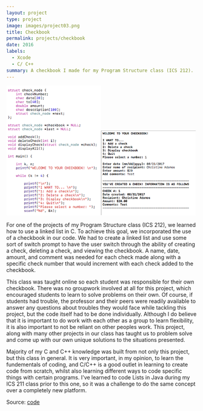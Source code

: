 ```yaml
---
layout: project
type: project
image: images/project03.png
title: Checkbook
permalink: projects/checkbook
date: 2016
labels:
  - Xcode
  - C/ C++
summary: A checkbook I made for my Program Structure class (ICS 212).
---
```



<img class="ui image" src="../images/codeimage.png" width ="250"><img class="ui image" src="../images/testimage.png" width="250">
<br>

For one of the projects of my Program Structure class (ICS 212), we learned how to use a linked list in C. To achieve this goal, we incorporated the use of a checkbook in our code. We had to create a linked list and use some sort of switch prompt to have the user switch through the ability of creating a check, deleting a check, and viewing the checkbook. A name, date, amount, and comment was needed for each check made along with a specific check number that would increment with each check added to the checkbook.



This class was taught online so each student was responsible for their own checkbook. There was no groupwork involved at all for this project, which encouraged students to learn to solve problems on their own. Of course, if students had trouble, the professor and their peers were readily available to answer any questions about troubles they would face while tackling this project, but the code itself had to be done individually. Although I do believe that it is important to do work with each other as a group to learn flexibility, it is also important to not be reliant on other peoples work. This project, along with many other projects in our class has taught us to problem solve and come up with our own unique solutions to the situations presented.

Majority of my C and C++ knowledge was built from not only this project, but this class in general. It is very important, in my opinion, to learn the fundementals of coding, and C/C++ is a good outlet in learning to create code from scratch, whilst also learning different ways to code specific things with certain programs. I've learned to code Lists in Java during my ICS 211 class prior to this one, so it was a challenge to do the same concept over a completely new platform.

Source: <a href="https://github.com/cadamos/cadamos.github.io/blob/master/checkbookCode"><i class="large github icon "></i>code</a>

